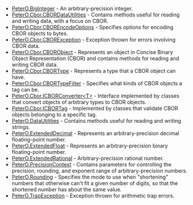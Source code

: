 * [PeterO.BigInteger](PeterO.BigInteger.md) - An arbitrary-precision integer.
 * [PeterO.Cbor.CBORDataUtilities](PeterO.Cbor.CBORDataUtilities.md) - Contains methods useful for reading and writing data, with a focus             on CBOR.
 * [PeterO.Cbor.CBOREncodeOptions](PeterO.Cbor.CBOREncodeOptions.md) - Specifies options for encoding CBOR objects to bytes.
 * [PeterO.Cbor.CBORException](PeterO.Cbor.CBORException.md) - Exception thrown for errors involving CBOR data.
 * [PeterO.Cbor.CBORObject](PeterO.Cbor.CBORObject.md) - Represents an object in Concise Binary Object Representation             (CBOR)             and contains methods for reading and writing CBOR data.
 * [PeterO.Cbor.CBORType](PeterO.Cbor.CBORType.md) - Represents a type that a CBOR object can have.
 * [PeterO.Cbor.CBORTypeFilter](PeterO.Cbor.CBORTypeFilter.md) - Specifies what kinds of CBOR objects a tag can be.
 * [PeterO.Cbor.ICBORConverter&lt;T&gt;](PeterO.Cbor.ICBORConverter-T.md) - Interface implemented by classes that convert objects of arbitrary             types to CBOR objects.
 * [PeterO.Cbor.ICBORTag](PeterO.Cbor.ICBORTag.md) - Implemented by classes that validate CBOR objects belonging to a             specific tag.
 * [PeterO.DataUtilities](PeterO.DataUtilities.md) - Contains methods useful for reading and writing strings.
 * [PeterO.ExtendedDecimal](PeterO.ExtendedDecimal.md) - Represents an arbitrary-precision decimal floating-point             number.
 * [PeterO.ExtendedFloat](PeterO.ExtendedFloat.md) - Represents an arbitrary-precision binary floating-point number.
 * [PeterO.ExtendedRational](PeterO.ExtendedRational.md) - Arbitrary-precision rational number.
 * [PeterO.PrecisionContext](PeterO.PrecisionContext.md) - Contains parameters for controlling the precision, rounding, and             exponent range of arbitrary-precision numbers.
 * [PeterO.Rounding](PeterO.Rounding.md) - Specifies the mode to use when "shortening" numbers that             otherwise can't fit a given number of digits, so that the shortened             number has about the same value.
 * [PeterO.TrapException](PeterO.TrapException.md) - Exception thrown for arithmetic trap errors.
